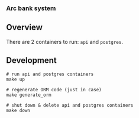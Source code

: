### Arc bank system

## Overview

There are 2 containers to run: `api` and `postgres`.

## Development

```shell
# run api and postgres containers
make up

# regenerate ORM code (just in case)
make generate_orm

# shut down & delete api and postgres containers
make down
```
